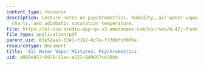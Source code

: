 ```yaml
---
content_type: resource
description: Lecture notes on psychrometrics, humidity, air-water vapor mixture, psychometric
  charts, and adiabatic saturation temperature.
file: https://ol-ocw-studio-app-qa.s3.amazonaws.com/courses/4-42j-fundamentals-of-energy-in-buildings-fall-2010/a860d453697831aca223049667c430bb_MIT4_42JF10_water_vapor.pdf
file_type: application/pdf
parent_uid: 03e52aa1-5341-f162-6c7a-f736bfbf006e
resourcetype: Document
title: 'Air Water Vapor Mixtures: Psychrometrics'
uid: a860d453-6978-31ac-a223-049667c430bb
---
```

